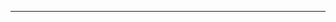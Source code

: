 <!--
CO_OP_TRANSLATOR_METADATA:
{
  "original_hash": "d728344bb154722a868f154d06fc9786",
  "translation_date": "2025-08-26T13:19:51+00:00",
  "source_file": "README.md",
  "language_code": "fr"
}
-->



---

